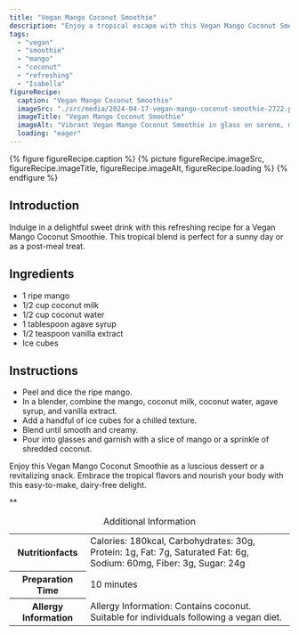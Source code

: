 ```yaml
---
title: "Vegan Mango Coconut Smoothie"
description: "Enjoy a tropical escape with this Vegan Mango Coconut Smoothie. A dairy-free delight packed with mango and coconut goodness. Perfect for a quick snack or dessert."
tags:
  - "vegan"
  - "smoothie"
  - "mango"
  - "coconut"
  - "refreshing"
  - "Isabella"
figureRecipe: 
  caption: "Vegan Mango Coconut Smoothie"
  imageSrc: "./src/media/2024-04-17-vegan-mango-coconut-smoothie-2722.png"
  imageTitle: "Vegan Mango Coconut Smoothie"
  imageAlt: "Vibrant Vegan Mango Coconut Smoothie in glass on serene, minimalist table setting, evoking freshness and calm."
  loading: "eager"
---
```


{% figure figureRecipe.caption %}
{% picture figureRecipe.imageSrc, figureRecipe.imageTitle, figureRecipe.imageAlt, figureRecipe.loading %}
{% endfigure %}

## Introduction

Indulge in a delightful sweet drink with this refreshing recipe for a Vegan Mango Coconut Smoothie. This tropical blend is perfect for a sunny day or as a post-meal treat.

## Ingredients

- 1 ripe mango
- 1/2 cup coconut milk
- 1/2 cup coconut water
- 1 tablespoon agave syrup
- 1/2 teaspoon vanilla extract
- Ice cubes

## Instructions

- Peel and dice the ripe mango.
- In a blender, combine the mango, coconut milk, coconut water, agave syrup, and vanilla extract.
- Add a handful of ice cubes for a chilled texture.
- Blend until smooth and creamy.
- Pour into glasses and garnish with a slice of mango or a sprinkle of shredded coconut.

Enjoy this Vegan Mango Coconut Smoothie as a luscious dessert or a revitalizing snack. Embrace the tropical flavors and nourish your body with this easy-to-make, dairy-free delight.

**

<table><caption class='sr-only'>Additional Information</caption><tr><th>Nutritionfacts</th><td>Calories: 180kcal, Carbohydrates: 30g, Protein: 1g, Fat: 7g, Saturated Fat: 6g, Sodium: 60mg, Fiber: 3g, Sugar: 24g&nbsp;</td></tr><tr><th>Preparation Time</th><td>10 minutes&nbsp;</td></tr><tr><th>Allergy Information</th><td>Allergy Information: Contains coconut. Suitable for individuals following a vegan diet.&nbsp;</td></tr></table>

